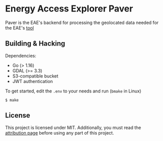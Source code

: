 # Energy Access Explorer Paver

Paver is the EAE's backend for processing the geolocated data needed for the
EAE's [tool](https://github.com/energyaccessexplorer/tool)


## Building & Hacking

Dependencies:

- Go (> 1.16)
- GDAL (>= 3.3)
- S3-compatible bucket
- JWT authentication

To get started, edit the `.env` to your needs and run (`bmake` in Linux)

	$ make


## License

This project is licensed under MIT. Additionally, you must read the
[attribution page](https://www.energyaccessexplorer.org/attribution)
before using any part of this project.
